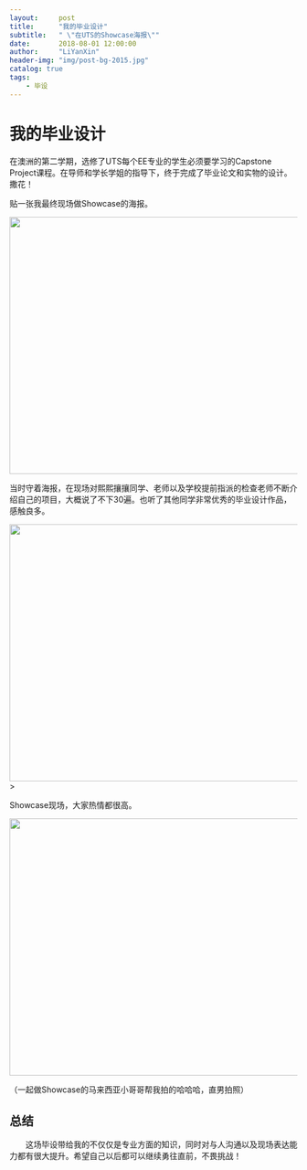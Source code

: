 ```yaml
---
layout:     post
title:      "我的毕业设计"
subtitle:   " \"在UTS的Showcase海报\""
date:       2018-08-01 12:00:00
author:     "LiYanXin"
header-img: "img/post-bg-2015.jpg"
catalog: true
tags:
    - 毕设
---
```


# 我的毕业设计
在澳洲的第二学期，选修了UTS每个EE专业的学生必须要学习的Capstone Project课程。在导师和学长学姐的指导下，终于完成了毕业论文和实物的设计。撒花！

贴一张我最终现场做Showcase的海报。

  <img width="550" height="450" src="/img/in-post/myposter.jpg">
 
当时守着海报，在现场对熙熙攘攘同学、老师以及学校提前指派的检查老师不断介绍自己的项目，大概说了不下30遍。也听了其他同学非常优秀的毕业设计作品，感触良多。

  <img width="550" height="450" src="/img/in-post/showcase_3.jpg">>

Showcase现场，大家热情都很高。

  <img width="550" height="450" src="/img/in-post/showcase_1.jpg"> 

（一起做Showcase的马来西亚小哥哥帮我拍的哈哈哈，直男拍照）

    
 ## 总结
　　这场毕设带给我的不仅仅是专业方面的知识，同时对与人沟通以及现场表达能力都有很大提升。希望自己以后都可以继续勇往直前，不畏挑战！
    
    
    
    
    
    
